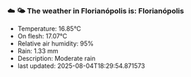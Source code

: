 ### ☁️ 🌤️  The weather in Florianópolis is: Florianópolis

- Temperature: 16.85°C
- On flesh: 17.07°C
- Relative air humidity: 95%
- Rain: 1.33 mm
- Description: Moderate rain
- last updated: 2025-08-04T18:29:54.871573
